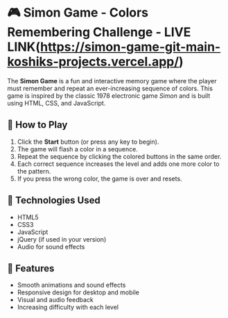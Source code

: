 # 🎮 Simon Game - Colors Remembering Challenge - LIVE LINK(https://simon-game-git-main-koshiks-projects.vercel.app/)

The **Simon Game** is a fun and interactive memory game where the player must remember and repeat an ever-increasing sequence of colors. This game is inspired by the classic 1978 electronic game *Simon* and is built using HTML, CSS, and JavaScript.

## 🧠 How to Play

1. Click the **Start** button (or press any key to begin).
2. The game will flash a color in a sequence.
3. Repeat the sequence by clicking the colored buttons in the same order.
4. Each correct sequence increases the level and adds one more color to the pattern.
5. If you press the wrong color, the game is over and resets.

## 🔧 Technologies Used

- HTML5
- CSS3
- JavaScript
- jQuery (if used in your version)
- Audio for sound effects


## 🚀 Features

- Smooth animations and sound effects
- Responsive design for desktop and mobile
- Visual and audio feedback
- Increasing difficulty with each level



